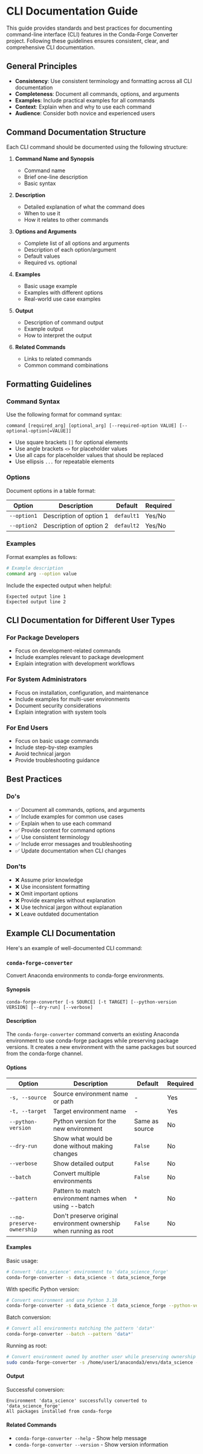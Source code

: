 # CLI Documentation Guide

This guide provides standards and best practices for documenting command-line interface (CLI) features in the Conda-Forge Converter project. Following these guidelines ensures consistent, clear, and comprehensive CLI documentation.

## General Principles

- **Consistency**: Use consistent terminology and formatting across all CLI documentation
- **Completeness**: Document all commands, options, and arguments
- **Examples**: Include practical examples for all commands
- **Context**: Explain when and why to use each command
- **Audience**: Consider both novice and experienced users

## Command Documentation Structure

Each CLI command should be documented using the following structure:

1. **Command Name and Synopsis**

   - Command name
   - Brief one-line description
   - Basic syntax

1. **Description**

   - Detailed explanation of what the command does
   - When to use it
   - How it relates to other commands

1. **Options and Arguments**

   - Complete list of all options and arguments
   - Description of each option/argument
   - Default values
   - Required vs. optional

1. **Examples**

   - Basic usage example
   - Examples with different options
   - Real-world use case examples

1. **Output**

   - Description of command output
   - Example output
   - How to interpret the output

1. **Related Commands**

   - Links to related commands
   - Common command combinations

## Formatting Guidelines

### Command Syntax

Use the following format for command syntax:

```
command [required_arg] [optional_arg] [--required-option VALUE] [--optional-option[=VALUE]]
```

- Use square brackets `[]` for optional elements
- Use angle brackets `<>` for placeholder values
- Use all caps for placeholder values that should be replaced
- Use ellipsis `...` for repeatable elements

### Options

Document options in a table format:

| Option | Description | Default | Required |
| ----------- | ----------------------- | ---------- | -------- |
| `--option1` | Description of option 1 | `default1` | Yes/No |
| `--option2` | Description of option 2 | `default2` | Yes/No |

### Examples

Format examples as follows:

```bash
# Example description
command arg --option value
```

Include the expected output when helpful:

```
Expected output line 1
Expected output line 2
```

## CLI Documentation for Different User Types

### For Package Developers

- Focus on development-related commands
- Include examples relevant to package development
- Explain integration with development workflows

### For System Administrators

- Focus on installation, configuration, and maintenance
- Include examples for multi-user environments
- Document security considerations
- Explain integration with system tools

### For End Users

- Focus on basic usage commands
- Include step-by-step examples
- Avoid technical jargon
- Provide troubleshooting guidance

## Best Practices

### Do's

- ✅ Document all commands, options, and arguments
- ✅ Include examples for common use cases
- ✅ Explain when to use each command
- ✅ Provide context for command options
- ✅ Use consistent terminology
- ✅ Include error messages and troubleshooting
- ✅ Update documentation when CLI changes

### Don'ts

- ❌ Assume prior knowledge
- ❌ Use inconsistent formatting
- ❌ Omit important options
- ❌ Provide examples without explanation
- ❌ Use technical jargon without explanation
- ❌ Leave outdated documentation

## Example CLI Documentation

Here's an example of well-documented CLI command:

### `conda-forge-converter`

Convert Anaconda environments to conda-forge environments.

#### Synopsis

```
conda-forge-converter [-s SOURCE] [-t TARGET] [--python-version VERSION] [--dry-run] [--verbose]
```

#### Description

The `conda-forge-converter` command converts an existing Anaconda environment to use conda-forge packages while preserving package versions. It creates a new environment with the same packages but sourced from the conda-forge channel.

#### Options

| Option | Description | Default | Required |
| ------------------------- | ------------------------------------------------------------------ | -------------- | -------- |
| `-s, --source` | Source environment name or path | - | Yes |
| `-t, --target` | Target environment name | - | Yes |
| `--python-version` | Python version for the new environment | Same as source | No |
| `--dry-run` | Show what would be done without making changes | `False` | No |
| `--verbose` | Show detailed output | `False` | No |
| `--batch` | Convert multiple environments | `False` | No |
| `--pattern` | Pattern to match environment names when using --batch | `*` | No |
| `--no-preserve-ownership` | Don't preserve original environment ownership when running as root | `False` | No |

#### Examples

Basic usage:

```bash
# Convert 'data_science' environment to 'data_science_forge'
conda-forge-converter -s data_science -t data_science_forge
```

With specific Python version:

```bash
# Convert environment and use Python 3.10
conda-forge-converter -s data_science -t data_science_forge --python-version 3.10
```

Batch conversion:

```bash
# Convert all environments matching the pattern 'data*'
conda-forge-converter --batch --pattern 'data*'
```

Running as root:

```bash
# Convert environment owned by another user while preserving ownership
sudo conda-forge-converter -s /home/user1/anaconda3/envs/data_science -t data_science_forge
```

#### Output

Successful conversion:

```
Environment 'data_science' successfully converted to 'data_science_forge'
All packages installed from conda-forge
```

#### Related Commands

- `conda-forge-converter --help` - Show help message
- `conda-forge-converter --version` - Show version information
